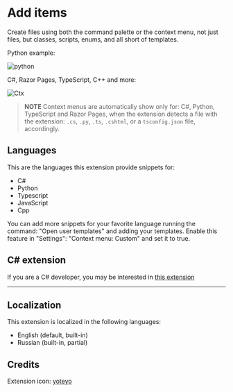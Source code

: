 # Add items

Create files using both the command palette or the context menu, not just files, but classes, scripts, enums, and all short of templates.

Python example:

![python](/Resources/Readme/Python.gif)

C#, Razor Pages, TypeScript, C++ and more:

![Ctx](/Resources/Readme/Ctx.gif)

>**NOTE** Context menus are automatically show only for: C#, Python, TypeScript and Razor Pages, when the extension detects a file with the extension: `.cs`, `.py`, `.ts`, `.cshtml`, or a `tsconfig.json` file, accordingly.

## Languages

This are the languages this extension provide snippets for:

- C#
- Python
- Typescript
- JavaScript
- Cpp

You can add more snippets for your favorite language running the command: "Open user templates" and adding your templates.
Enable this feature in "Settings": "Context menu: Custom" and set it to true.

## C# extension

If you are a C# developer, you may be interested in [this extension](https://github.com/kineticSnippet/DotnetTools)

---

## Localization

This extension is localized in the following languages:

- English (default, built-in)
- Russian (built-in, partial)

## Credits

Extension icon: [yoteyo](https://www.flaticon.com/authors/yoteyo)

